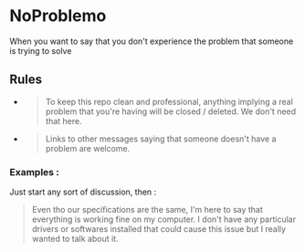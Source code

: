 # NoProblemo

When you want to say that you don't experience the problem that someone is trying to solve

## Rules

- > To keep this repo clean and professional, anything implying a real problem that you're having will be closed / deleted. We don't need that here.
- > Links to other messages saying that someone doesn't have a problem are welcome.

### Examples : 

Just start any sort of discussion, then :

> Even tho our specifications are the same, I'm here to say that everything is working fine on my computer.
> I don't have any particular drivers or softwares installed that could cause this issue but I really wanted to talk about it.
